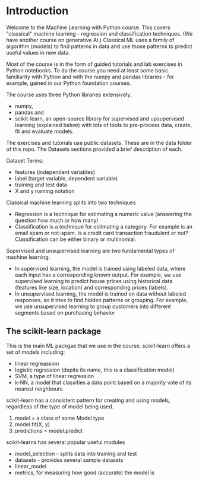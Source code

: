 # Introduction

Welcome to the Machine Learning with Python course.  This covers "classical" machine learning - regression and classification techniques.  (We have another course on generative AI.) Classical ML uses a family of algorithm (models) to find patterns in data and use those patterns to predict useful values in new data.

Most of the course is in the form of guided tutorials and lab exercises in Python notebooks.  To do the course you need at least some basic familiarity with Python and with the numpy and pandas libraries - for example, gained in our Python foundation courses.

The course uses three Python libraries extensively;

* numpy,
* pandas and
* scikit-learn, an open-source library for supervised and upsupervised learning (explained below) with lots of tools to pre-process data, create, fit and evaluate models.

The exercises and tutorials use public datasets.  These are in the data folder of this repo.  The Datasets sections provided a brief description of each.

Dataset Terms:

* features (independent variables)
* label (target variable, dependent variable)
* training and test data
* X and y naming notation

Classical machine learning splits into two techniques

* Regression is a technique for estimating a numeric value (answering the question how much or how many)
* Classification is a technique for estimating a category. For example is an email spam or not-spam.  Is a credit card transaction fraudulent or not?  Classification can be either binary or multinomial.

Supervised and unsupervised learning are two fundamental types of machine learning.  

* In supervised learning, the model is trained using labeled data, where each input has a corresponding known output. For example, we use supervised learning to  predict house prices using historical data (features like size, location) and corresponding prices (labels).
* In unsupervised learning, the model is trained on data without labeled responses, so it tries to find hidden patterns or grouping. For example, we use unsupervised learning to group customers into different segments based on purchasing behavior

## The scikit-learn package

This is the main ML packgae that we use in the course.  scikit-learn offers a set of models including:

* linear regreassion
* logistic regression (depite its name, this is a classification model)
* SVM, a type of linear regression
* k-NN,  a model that classifies a data point based on a majority vote of its nearest neighbours

scikit-learn has a consistent pattern for creating and using models, regardless of the type of model being used.

1. model = a class of some Model type
2. model.fit(X, y)  
3. predictions = model.predict  

scikit-learns has several popular useful modules

* model_selection - splits data into training and test
* datasets - provides several sample datasets
* linear_model
* metrics, for measuring how good (accurate) the model is
